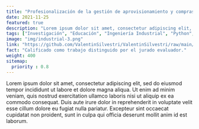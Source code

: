 ```yaml
---
title: "Profesionalización de la gestión de aprovisionamiento y compras, gestión de almacén y distribución a sucursales en cadena de pinturerías."
date: 2021-11-25
featured: true
description: "Lorem ipsum dolor sit amet, consectetur adipiscing elit, sed do eiusmod tempor incididunt ut labore et dolore magna aliqua. Ut enim ad minim veniam, quis nostrud exercitation ullamco laboris nisi ut aliquip ex ea commodo consequat. Duis aute irure dolor in reprehenderit in voluptate velit esse cillum dolore eu fugiat nulla pariatur. Excepteur sint occaecat cupidatat non proident, sunt in culpa qui officia deserunt mollit anim id est laborum."
tags: ["Investigación", "Educación", "Ingeniería Industrial", "Python", "Investigación Operativa", "Forecasting", "Demand Plannig"]
image: "img/industrial-3.png"
link: "https://github.com/ValentinSilvestri/ValentinSilvestri/raw/main/static/files/Proyecto%20014-20%20-%20Morassi%20Silvestri.pdf"
fact: "Calificado como trabajo distinguido por el jurado evaluador."
weight: 400
sitemap:
  priority : 0.8
---
```


Lorem ipsum dolor sit amet, consectetur adipiscing elit, sed do eiusmod tempor incididunt ut labore et dolore magna aliqua. Ut enim ad minim veniam, quis nostrud exercitation ullamco laboris nisi ut aliquip ex ea commodo consequat. Duis aute irure dolor in reprehenderit in voluptate velit esse cillum dolore eu fugiat nulla pariatur. Excepteur sint occaecat cupidatat non proident, sunt in culpa qui officia deserunt mollit anim id est laborum.
